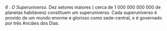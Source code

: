 ﻿<I>6 . O Superuniverso</I>. Dez setores maiores ( cerca de 1 000 000 000 000 de planetas habitáveis) constituem um superuniverso. Cada superuniverso é provido de um mundo enorme e glorioso como sede-central, e é governado por três Anciães dos Dias.